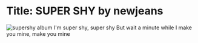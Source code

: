 # Title: SUPER SHY by newjeans
![supershy album](./supershy)
I'm super shy, super shy
But wait a minute while I make you mine, make you mine
